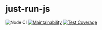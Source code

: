 # just-run-js

![Node CI](https://github.com/iFoxMan/backend-project-lvl3/workflows/Node%20CI/badge.svg)
[![Maintainability](https://api.codeclimate.com/v1/badges/1e3bfa89b7bd2eaf3948/maintainability)](https://codeclimate.com/github/iFoxMan/backend-project-lvl3/maintainability)
[![Test Coverage](https://api.codeclimate.com/v1/badges/1e3bfa89b7bd2eaf3948/test_coverage)](https://codeclimate.com/github/iFoxMan/backend-project-lvl3/test_coverage)
